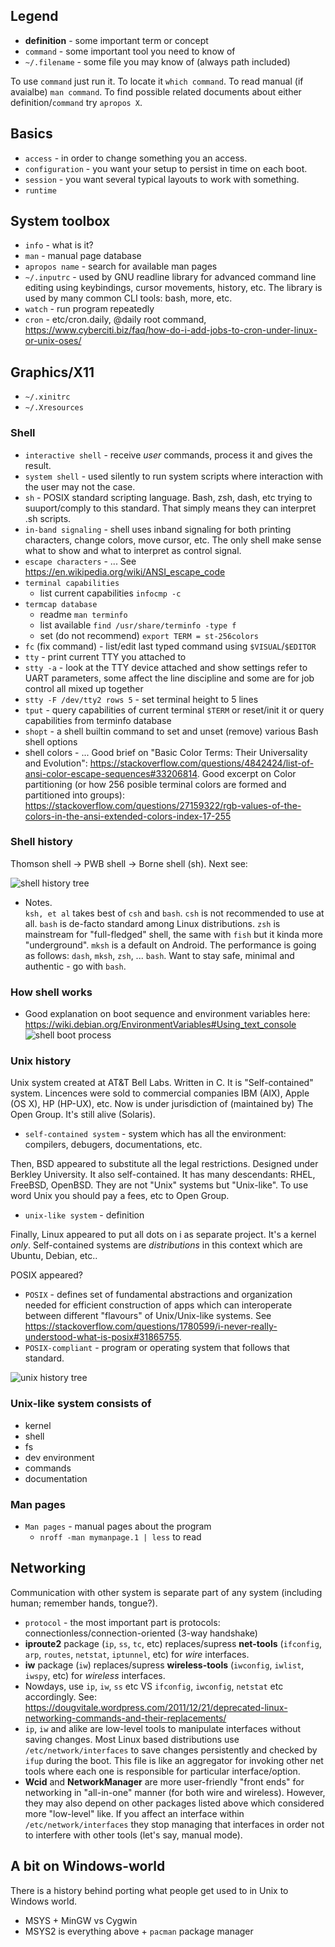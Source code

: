 ## Legend
* **definition** - some important term or concept
* `command` - some important tool you need to know of
* `~/.filename` - some file you may know of (always path included)

To use `command` just run it. To locate it `which command`. To read manual (if avaialbe) `man command`. To find possible related documents about either definition/`command` try `apropos X`.

## Basics
* `access` - in order to change something you an access.
* `configuration` - you want your setup to persist in time on each boot.
* `session` - you want several typical layouts to work with something.
* `runtime`

## System toolbox
* `info` - what is it?
* `man` - manual page database
* `apropos name` - search for available man pages
* `~/.inputrc` - used by GNU readline library for advanced command line editing using keybindings, cursor movements, history, etc. The library is used by many common CLI tools: bash, more, etc.
* `watch` - run program repeatedly
* `cron` - etc/cron.daily, @daily root command, https://www.cyberciti.biz/faq/how-do-i-add-jobs-to-cron-under-linux-or-unix-oses/

## Graphics/X11
* `~/.xinitrc`
* `~/.Xresources`

### Shell
* `interactive shell` - receive *user* commands, process it and gives the result.
* `system shell` - used silently to run system scripts where interaction with the user may not the case.
* `sh` - POSIX standard scripting language. Bash, zsh, dash, etc trying to suuport/comply to this standard. That simply means they can interpret .sh scripts.
* `in-band signaling` - shell uses inband signaling for both printing characters, change colors, move cursor, etc. The only shell make sense what to show and what to interpret as control signal.
* `escape characters` - ... See https://en.wikipedia.org/wiki/ANSI_escape_code
* `terminal capabilities`
    * list current capabilities `infocmp -c`
* `termcap database`
    * readme `man terminfo`
    * list available `find /usr/share/terminfo -type f`
    * set (do not recommend) `export TERM = st-256colors`
* `fc` (fix command) - list/edit last typed command using `$VISUAL`/`$EDITOR`
* `tty` - print current TTY you attached to
* `stty -a` - look at the TTY device attached and show settings refer to UART parameters, some affect the line discipline and some are for job control all mixed up together
* `stty -F /dev/tty2 rows 5` - set terminal height to 5 lines
* `tput` - query capabilities of current terminal `$TERM` or reset/init it or query capabilities from terminfo database
* `shopt` - a shell builtin command to set and unset (remove) various Bash shell options
* shell colors - ... Good brief on "Basic Color Terms: Their Universality and Evolution": https://stackoverflow.com/questions/4842424/list-of-ansi-color-escape-sequences#33206814. Good excerpt on Color partitioning (or how 256 posible terminal colors are formed and partitioned into groups): https://stackoverflow.com/questions/27159322/rgb-values-of-the-colors-in-the-ansi-extended-colors-index-17-255

### Shell history
Thomson shell -> PWB shell -> Borne shell (sh). Next see:

![shell history tree](https://www.ibm.com/developerworks/library/l-linux-shells/figure1.gif)

* Notes. <br>
`ksh, et al` takes best of `csh` and `bash`. `csh` is not recommended to use at all. `bash` is de-facto standard among Linux distributions. `zsh` is mainstream for "full-fledged" shell, the same with `fish` but it kinda more "underground". `mksh` is a default on Android. The performance is going as follows: `dash`, `mksh`, `zsh`, ... `bash`. Want to stay safe, minimal and authentic - go with `bash`.

### How shell works
* Good explanation on boot sequence and environment variables here: https://wiki.debian.org/EnvironmentVariables#Using_text_console
![shell boot process](https://www.ibm.com/developerworks/aix/library/au-getstartedbash/login2.gif)

### Unix history
Unix system created at AT&T Bell Labs. Written in C. It is "Self-contained" system. Lincences were sold to commercial companies IBM (AIX), Apple (OS X), HP (HP-UX), etc. Now is under jurisdiction of (maintained by) The Open Group. It's still alive (Solaris).

* `self-contained system` - system which has all the environment: compilers, debugers, documentations, etc.

Then, BSD appeared to substitute all the legal restrictions. Designed under Berkley University. It also self-contained. It has many descendants: RHEL, FreeBSD, OpenBSD. They are not "Unix" systems but "Unix-like". To use word Unix you should pay a fees, etc to Open Group.

* `unix-like system` - definition

Finally, Linux appeared to put all dots on i as separate project. It's a kernel *only*. Self-contained systems are *distributions* in this context which are Ubuntu, Debian, etc..

POSIX appeared?
* `POSIX` - defines set of fundamental abstractions and organization needed for efficient construction of apps which can interoperate between different "flavours" of Unix/Unix-like systems. See https://stackoverflow.com/questions/1780599/i-never-really-understood-what-is-posix#31865755.
* `POSIX-compliant` - program or operating system that follows that standard.

![unix history tree](https://qph.fs.quoracdn.net/main-qimg-b2f5ed77ec03ade04f922cb32ea0ce6a)

### Unix-like system consists of
* kernel
* shell
* fs
* dev environment
* commands
* documentation

### Man pages
* `Man pages` - manual pages about the program
    * `nroff -man mymanpage.1 | less` to read

## Networking
Communication with other system is separate part of any system (including human; remember hands, tongue?).
* `protocol` - the most important part is protocols: connectionless/connection-oriented (3-way handshake)
* **iproute2** package (`ip`, `ss`, `tc`, etc) replaces/supress **net-tools** (`ifconfig`, `arp`, `routes`, `netstat`, `iptunnel`, etc) for _wire_ interfaces.
*  **iw** package (`iw`) replaces/supress **wireless-tools** (`iwconfig`, `iwlist`, `iwspy`, etc) for _wireless_ interfaces.
* Nowdays, use `ip`, `iw`, `ss` etc VS `ifconfig`, `iwconfig`, `netstat` etc accordingly. See: https://dougvitale.wordpress.com/2011/12/21/deprecated-linux-networking-commands-and-their-replacements/
* `ip`, `iw` and alike are low-level tools to manipulate interfaces without saving changes. Most Linux based distributions use `/etc/network/interfaces` to save changes persistently and checked by `ifup` during the boot. This file is like an aggregator for invoking other net tools where each one is responsible for particular interface/option.
* **Wcid** and **NetworkManager** are more user-friendly "front ends" for networking in "all-in-one" manner (for both wire and wireless). However, they may also depend on other packages listed above which considered more "low-level" like. If you affect an interface within `/etc/network/interfaces` they stop managing that interfaces in order not to interfere with other tools (let's say, manual mode).

## A bit on Windows-world
There is a history behind porting what people get used to in Unix to Windows world.

* MSYS + MinGW vs Cygwin
* MSYS2 is everything above + `pacman` package manager

